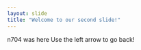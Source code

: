 ```yaml
---
layout: slide
title: "Welcome to our second slide!"
---
```

n704 was here
Use the left arrow to go back!
